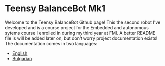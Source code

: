 # Teensy BalanceBot Mk1
Welcome to the Teensy BalanceBot Github page! This the second robot I've developed and is a course project for the Embedded and autonomous sytems course I enrolled in during my third year at FMI. 
A better README file is will be added later on, but don't worry project documentation exists! 
The documentation comes in two languages:
- [English](https://github.com/NikolaTotev/Teensy-Balance-Bot-Mk_1/blob/main/Documentation/Teensy_BalanceBot_Mk1_en_v1.pdf)
 - [Bulgarian](https://github.com/NikolaTotev/Teensy-Balance-Bot-Mk_1/blob/main/Documentation/Teensy_BalanceBot_Mk1_bg_v1.pdf)
 
